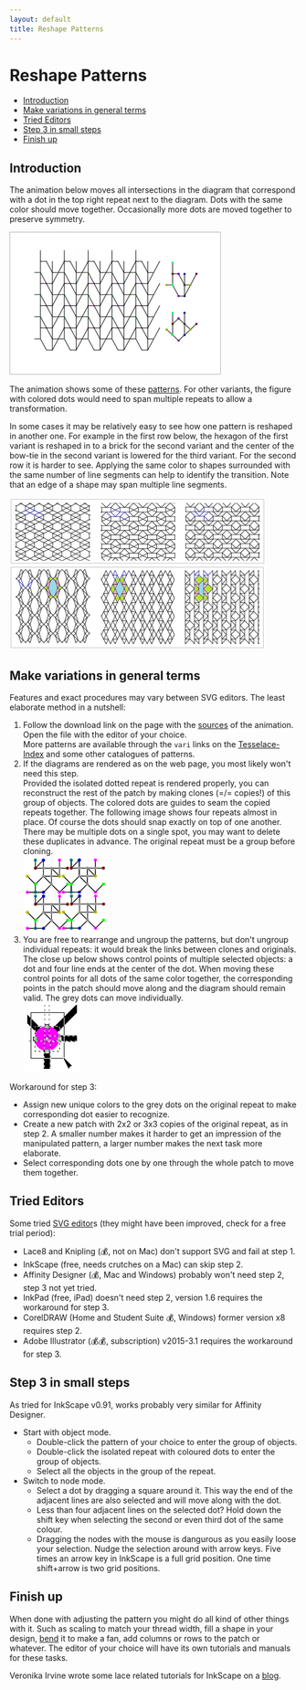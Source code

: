 ```yaml
---
layout: default
title: Reshape Patterns
---
```


Reshape Patterns
================

  * [Introduction](#introduction)
  * [Make variations in general terms](#make-variations-in-general-terms)
  * [Tried Editors](#tried-editors)
  * [Step 3 in small steps](#step-3-in-small-steps)
  * [Finish up](#finish-up)


Introduction
------------

The animation below moves all intersections in the diagram that correspond with a dot in the top right repeat next to the diagram.
Dots with the same color should move together.
Occasionally more dots are moved together to preserve symmetry.

![](animation/GIFCreator-me.gif)

The animation shows some of these [patterns]. For other variants, the figure with colored dots would need to span multiple repeats to allow a transformation. 

[patterns]: /GroundForge/sheet.html?patch=B-C-,---5,C-B-,-5--;checker&patch=-4-7,5---,-C-B,3158;bricks&patch=5-O-E-,-E-5-O,5-O-E-;bricks&patch=158-,---5,C-B-;checker&patch=8-76,124-;checker&patch=5831,-4-7;checker&patch=68,-4;checker&patch=6868,-4-4,6868,-4-4;checker

In some cases it may be relatively easy to see how one pattern is reshaped in another one. For example in the first row below, the hexagon of the first variant is reshaped in to a brick for the second variant and the center of the bow-tie in the second variant is lowered for the third variant. For the second row it is harder to see. Applying the same color to shapes surrounded with the same number of line segments can help to identify the transition. Note that an edge of a shape may span multiple line segments.


![](images/reshape.png)


Make variations in general terms
--------------------------------

Features and exact procedures may vary between SVG editors. The least elaborate method in a nutshell:

1. Follow the download link on the page with the [sources][patterns] of the animation. Open the file with the editor of your choice.  
  More patterns are available through the `vari` links on the [Tesselace-Index](Tesselace-Index) and some other catalogues of patterns.
2. If the diagrams are rendered as on the web page, you most likely won't need this step.  
  Provided the isolated dotted repeat is rendered properly, you can reconstruct the rest of the patch by making clones (=/= copies!) of this group of objects. The colored dots are guides to seam the copied repeats together. The following image shows four repeats almost in place. Of course the dots should snap exactly on top of one another.  There may be multiple dots on a single spot, you may want to delete these duplicates in advance. The original repeat must be a group before cloning.  
  ![](images/recover-patch.png)
3. You are free to rearrange and ungroup the patterns, but don't ungroup individual repeats: it would break the links between clones and originals.   
  The close up below shows control points of multiple selected objects: a dot and four line ends at the center of the dot. When moving these control points for all dots of the same color together, the corresponding points in the patch should move along and the diagram should remain valid. The grey dots can move individually.  
  ![](images/select-node-close-up.png)

Workaround for step 3:
* Assign new unique colors to the grey dots on the original repeat to make corresponding dot easier to recognize.
* Create a new patch with 2x2 or 3x3 copies of the original repeat, as in step 2. A smaller number makes it harder to get an impression of the manipulated pattern, a larger number makes the next task more elaborate.
* Select corresponding dots one by one through the whole patch to move them together.


Tried Editors
-------------

Some tried [SVG editor]s (they might have been improved, check for a free trial period):
* Lace8 and Knipling (💰, not on Mac) don't support SVG and fail at step 1.
* InkScape (free, needs crutches on a Mac) can skip step 2.
* Affinity Designer (💰, Mac and Windows) probably won't need step 2, step 3 not yet tried.
* InkPad (free, iPad) doesn't need step 2, version 1.6 requires the workaround for  step 3.
* CorelDRAW (Home and Student Suite 💰, Windows) former version x8 requires step 2.
* Adobe Illustrator  (💰💰, subscription) v2015-3.1 requires the workaround for step 3.


Step 3 in small steps
---------------------

As tried for InkScape v0.91, works probably very similar for Affinity Designer.

* Start with object mode.
  * Double-click the pattern of your choice to enter the group of objects.
  * Double-click the isolated repeat with coloured dots to enter the group of objects.
  * Select all the objects in the group of the repeat.
* Switch to node mode.
  * Select a dot by dragging a square around it. This way the end of the adjacent lines are also selected and will move along with the dot.
  * Less than four adjacent lines on the selected dot? Hold down the shift key when selecting the second or even third dot of the same colour.
  * Dragging the nodes with the mouse is dangurous as you easily loose your selection. Nudge the selection around with arrow keys. Five times an arrow key in InkScape is a full grid position. One time shift+arrow is two grid positions.


Finish up
---------

When done with adjusting the pattern you might do all kind of other things with it. Such as scaling to match your thread width, fill a shape in your design, [bend] it to make a fan, add columns or rows to the patch or whatever. The editor of your choice will have its own tutorials and manuals for these tasks. 

Veronika Irvine wrote some lace related tutorials for InkScape on a [blog].

[SVG editor]: https://en.wikipedia.org/wiki/Comparison_of_vector_graphics_editors#File_format_support

[blog]: https://tesselace.com/blog/

[bend]: http://tavmjong.free.fr/INKSCAPE/MANUAL/html/Paths-LivePathEffects-BendTool.html
